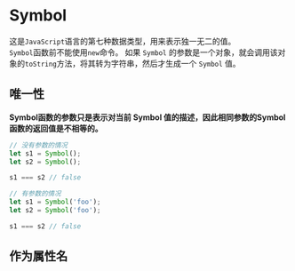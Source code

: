 # Symbol
这是`JavaScript`语言的第七种数据类型，用来表示独一无二的值。  
`Symbol`函数前不能使用`new`命令。 
如果 `Symbol` 的参数是一个对象，就会调用该对象的`toString`方法，将其转为字符串，然后才生成一个 `Symbol` 值。  

## 唯一性
**Symbol函数的参数只是表示对当前 Symbol 值的描述，因此相同参数的Symbol函数的返回值是不相等的。**
```javascript
// 没有参数的情况
let s1 = Symbol();
let s2 = Symbol();

s1 === s2 // false

// 有参数的情况
let s1 = Symbol('foo');
let s2 = Symbol('foo');

s1 === s2 // false
```

## 作为属性名
